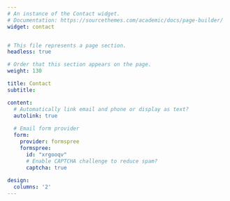 ```yaml
---
# An instance of the Contact widget.
# Documentation: https://sourcethemes.com/academic/docs/page-builder/
widget: contact


# This file represents a page section.
headless: true

# Order that this section appears on the page.
weight: 130

title: Contact
subtitle:

content:
  # Automatically link email and phone or display as text?
  autolink: true
  
  # Email form provider
  form:
    provider: formspree
    formspree:
      id: "xrgooqv"
      # Enable CAPTCHA challenge to reduce spam?
      captcha: true
  
design:
  columns: '2'
---
```

